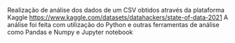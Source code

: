 Realização de análise dos dados de um CSV obtidos através da plataforma Kaggle https://www.kaggle.com/datasets/datahackers/state-of-data-2021 A análise foi feita com utilização do Python e outras ferramentas de análise como Pandas e Numpy e Jupyter notebook